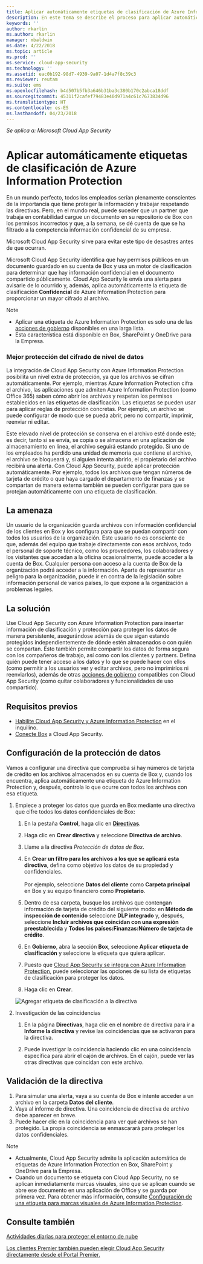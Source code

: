 ```yaml
---
title: Aplicar automáticamente etiquetas de clasificación de Azure Information Protection | Microsoft Docs
description: En este tema se describe el proceso para aplicar automáticamente etiquetas de clasificación de Azure Information Protection en Microsoft Cloud App Security.
keywords: ''
author: rkarlin
ms.author: rkarlin
manager: mbaldwin
ms.date: 4/22/2018
ms.topic: article
ms.prod: ''
ms.service: cloud-app-security
ms.technology: ''
ms.assetid: eac0b192-98d7-4939-9a07-1d4a7f8c39c3
ms.reviewer: reutam
ms.suite: ems
ms.openlocfilehash: b4d507b5fb3a646b31ba3c380b170c2abca18ddf
ms.sourcegitcommit: 45311f2cafef79483e40d971a4c61c7673834d96
ms.translationtype: HT
ms.contentlocale: es-ES
ms.lasthandoff: 04/23/2018
---
```

*Se aplica a: Microsoft Cloud App Security*



# <a name="automatically-apply-azure-information-protection-classification-labels"></a>Aplicar automáticamente etiquetas de clasificación de Azure Information Protection  

En un mundo perfecto, todos los empleados serían plenamente conscientes de la importancia que tiene proteger la información y trabajar respetando las directivas. Pero, en el mundo real, puede suceder que un partner que trabaja en contabilidad cargue un documento en su repositorio de Box con los permisos incorrectos y que, a la semana, se dé cuenta de que se ha filtrado a la competencia información confidencial de su empresa. 

Microsoft Cloud App Security sirve para evitar este tipo de desastres antes de que ocurran.

Microsoft Cloud App Security identifica que hay permisos públicos en un documento guardado en su cuenta de Box y usa un motor de clasificación para determinar que hay información confidencial en el documento compartido públicamente. Cloud App Security le envía una alerta para avisarle de lo ocurrido y, además, aplica automáticamente la etiqueta de clasificación **Confidencial** de Azure Information Protection para proporcionar un mayor cifrado al archivo. 

>[!NOTE]
> - Aplicar una etiqueta de Azure Information Protection es solo una de las [acciones de gobierno](governance-actions.md) disponibles en una larga lista.
> - Esta característica está disponible en Box, SharePoint y OneDrive para la Empresa.

### <a name="enhanced-data-level-encryption-protection"></a>Mejor protección del cifrado de nivel de datos

La integración de Cloud App Security con Azure Information Protection posibilita un nivel extra de protección, ya que los archivos se cifran automáticamente. Por ejemplo, mientras Azure Information Protection cifra el archivo, las aplicaciones que admiten Azure Information Protection (como Office 365) saben cómo abrir los archivos y respetan los permisos establecidos en las etiquetas de clasificación. Las etiquetas se pueden usar para aplicar reglas de protección concretas. Por ejemplo, un archivo se puede configurar de modo que se pueda abrir, pero no compartir, imprimir, reenviar ni editar. 

Este elevado nivel de protección se conserva en el archivo esté donde esté; es decir, tanto si se envía, se copia o se almacena en una aplicación de almacenamiento en línea, el archivo seguirá estando protegido. Si uno de los empleados ha perdido una unidad de memoria que contiene el archivo, el archivo se bloqueará y, si alguien intenta abrirlo, el propietario del archivo recibirá una alerta. Con Cloud App Security, puede aplicar protección automáticamente. Por ejemplo, todos los archivos que tengan números de tarjeta de crédito o que haya cargado el departamento de finanzas y se compartan de manera externa también se pueden configurar para que se protejan automáticamente con una etiqueta de clasificación. 

## <a name="the-threat"></a>La amenaza 
Un usuario de la organización guarda archivos con información confidencial de los clientes en Box y los configura para que se puedan compartir con todos los usuarios de la organización. Este usuario no es consciente de que, además del equipo que trabaje directamente con esos archivos, todo el personal de soporte técnico, como los proveedores, los colaboradores y los visitantes que accedan a la oficina ocasionalmente, puede acceder a la cuenta de Box. Cualquier persona con acceso a la cuenta de Box de la organización podrá acceder a la información. Aparte de representar un peligro para la organización, puede ir en contra de la legislación sobre información personal de varios países, lo que expone a la organización a problemas legales.

## <a name="the-solution"></a>La solución
Use Cloud App Security con Azure Information Protection para insertar información de clasificación y protección para proteger los datos de manera persistente, asegurándose además de que sigan estando protegidos independientemente de dónde estén almacenados o con quién se compartan. Esto también permite compartir los datos de forma segura con los compañeros de trabajo, así como con los clientes y partners. Defina quién puede tener acceso a los datos y lo que se puede hacer con ellos (como permitir a los usuarios ver y editar archivos, pero no imprimirlos ni reenviarlos), además de otras [acciones de gobierno](governance-actions.md) compatibles con Cloud App Security (como quitar colaboradores y funcionalidades de uso compartido).

## <a name="prerequisites"></a>Requisitos previos

- [Habilite Cloud App Security y Azure Information Protection](azip-integration.md) en el inquilino.
- [Conecte Box](connect-box-to-microsoft-cloud-app-security.md) a Cloud App Security.

## <a name="setting-up-data-protection"></a>Configuración de la protección de datos

Vamos a configurar una directiva que comprueba si hay números de tarjeta de crédito en los archivos almacenados en su cuenta de Box y, cuando los encuentra, aplica automáticamente una etiqueta de Azure Information Protection y, después, controla lo que ocurre con todos los archivos con esa etiqueta.

1. Empiece a proteger los datos que guarda en Box mediante una directiva que cifre todos los datos confidenciales de Box:

    1. En la pestaña **Control**, haga clic en [**Directivas**](control-cloud-apps-with-policies.md). 
    
    2. Haga clic en **Crear directiva** y seleccione **Directiva de archivo**.
    
    3. Llame a la directiva *Protección de datos de Box*.
    
    4. En **Crear un filtro para los archivos a los que se aplicará esta directiva**, defina como objetivo los datos de su propiedad y confidenciales.<br></br>
    Por ejemplo, seleccione **Datos del cliente** como **Carpeta principal** en Box y su equipo financiero como **Propietario**.
    
    4. Dentro de esa carpeta, busque los archivos que contengan información de tarjeta de crédito del siguiente modo: en **Método de inspección de contenido** seleccione **DLP integrado** y, después, seleccione **Incluir archivos que coincidan con una expresión preestablecida** y **Todos los países:Finanzas:Número de tarjeta de crédito**.
    
    5. En **Gobierno**, abra la sección **Box**, seleccione **Aplicar etiqueta de clasificación** y seleccione la etiqueta que quiera aplicar.
    
    6. Puesto que [Cloud App Security se integra con Azure Information Protection](azip-integration.md), puede seleccionar las opciones de su lista de etiquetas de clasificación para proteger los datos.
 
    7. Haga clic en **Crear**. 
   
   ![Agregar etiqueta de clasificación a la directiva](./media/aip-auto-policy.png)
     
2. Investigación de las coincidencias
    
    1. En la página **Directivas**, haga clic en el nombre de directiva para ir a **Informe la directiva** y revise las coincidencias que se activaron para la directiva.

    2. Puede investigar la coincidencia haciendo clic en una coincidencia específica para abrir el cajón de archivos. En el cajón, puede ver las otras directivas que coincidan con este archivo. 
     
## <a name="validating-your-policy"></a>Validación de la directiva

1. Para simular una alerta, vaya a su cuenta de Box e intente acceder a un archivo en la carpeta **Datos del cliente**.
3. Vaya al informe de directiva. Una coincidencia de directiva de archivo debe aparecer en breve. 
4. Puede hacer clic en la coincidencia para ver qué archivos se han protegido. La propia coincidencia se enmascarará para proteger los datos confidenciales. 

>[!NOTE]
> - Actualmente, Cloud App Security admite la aplicación automática de etiquetas de Azure Information Protection en Box, SharePoint y OneDrive para la Empresa.
> - Cuando un documento se etiqueta con Cloud App Security, no se aplican inmediatamente marcas visuales, sino que se aplican cuando se abre ese documento en una aplicación de Office y se guarda por primera vez. Para obtener más información, consulte [Configuración de una etiqueta para marcas visuales de Azure Information Protection](https://docs.microsoft.com/information-protection/deploy-use/configure-policy-markings#when-visual-markings-are-applied).

 ## <a name="see-also"></a>Consulte también  
[Actividades diarias para proteger el entorno de nube](daily-activities-to-protect-your-cloud-environment.md)   

[Los clientes Premier también pueden elegir Cloud App Security directamente desde el Portal Premier.](https://premier.microsoft.com/)  
  
  